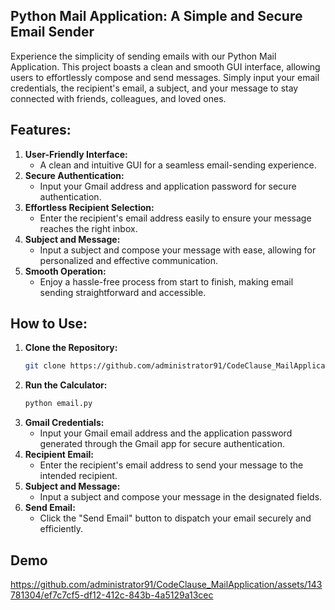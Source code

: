 ## Python Mail Application: A Simple and Secure Email Sender
Experience the simplicity of sending emails with our Python Mail Application. This project boasts a clean and smooth GUI interface, allowing users to effortlessly compose and send messages. Simply input your email credentials, the recipient's email, a subject, and your message to stay connected with friends, colleagues, and loved ones.


## Features:
1. **User-Friendly Interface:**
   - A clean and intuitive GUI for a seamless email-sending experience.
2. **Secure Authentication:**
   - Input your Gmail address and application password for secure authentication.
3. **Effortless Recipient Selection:**
   - Enter the recipient's email address easily to ensure your message reaches the right inbox.
4. **Subject and Message:**
   - Input a subject and compose your message with ease, allowing for personalized and effective communication.
5. **Smooth Operation:**
   - Enjoy a hassle-free process from start to finish, making email sending straightforward and accessible.


## How to Use:
1. **Clone the Repository:**
   ```bash
   git clone https://github.com/administrator91/CodeClause_MailApplication.git
   ```
2. **Run the Calculator:**
   ```bash
   python email.py
   ```
3. **Gmail Credentials:**
   - Input your Gmail email address and the application password generated through the Gmail app for secure authentication.
4. **Recipient Email:**
   - Enter the recipient's email address to send your message to the intended recipient.
5. **Subject and Message:**
   - Input a subject and compose your message in the designated fields.
6. **Send Email:**
   - Click the "Send Email" button to dispatch your email securely and efficiently.


## Demo
https://github.com/administrator91/CodeClause_MailApplication/assets/143781304/ef7c7cf5-df12-412c-843b-4a5129a13cec


